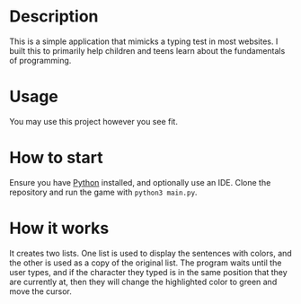 # Description
This is a simple application that mimicks a typing test in most websites. I built this to primarily help children and teens learn about the fundamentals of programming.

# Usage
You may use this project however you see fit.

# How to start
Ensure you have [Python](https://www.python.org/downloads/) installed, and optionally use an IDE. Clone the repository and run the game with `python3 main.py`.

# How it works
It creates two lists. One list is used to display the sentences with colors, and the other is used as a copy of the original list. The program waits until the user types, and if the character they typed is in the same position that they are currently at, then they will change the highlighted color to green and move the cursor.
